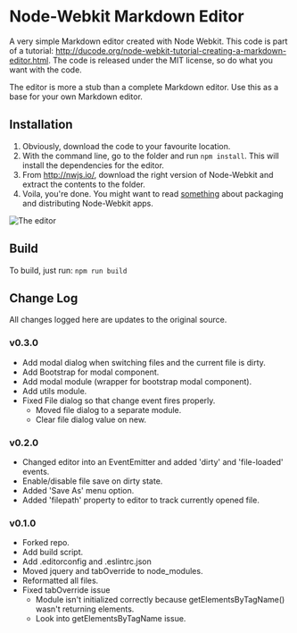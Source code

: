 # Node-Webkit Markdown Editor

A very simple Markdown editor created with Node Webkit. This code is part of a tutorial: <http://ducode.org/node-webkit-tutorial-creating-a-markdown-editor.html>. The code is released under the MIT license, so do what you want with the code.

The editor is more a stub than a complete Markdown editor. Use this as a base for your own Markdown editor.

## Installation

1. Obviously, download the code to your favourite location.
1. With the command line, go to the folder and run `npm install`. This will install the dependencies for the editor.
1. From <http://nwjs.io/>, download the right version of Node-Webkit and extract the contents to the folder.
1. Voila, you're done. You might want to read [something](https://github.com/nwjs/nw.js/wiki/How-to-package-and-distribute-your-apps) about packaging and distributing Node-Webkit apps.

![The editor](/img/md-complete.jpg)

## Build

To build, just run: `npm run build`

## Change Log

All changes logged here are updates to the original source.

### v0.3.0

- Add modal dialog when switching files and the current file is dirty.
- Add Bootstrap for modal component.
- Add modal module (wrapper for bootstrap modal component).
- Add utils module.
- Fixed File dialog so that change event fires properly.
  - Moved file dialog to a separate module.
  - Clear file dialog value on new.

### v0.2.0

- Changed editor into an EventEmitter and added 'dirty' and 'file-loaded' events.
- Enable/disable file save on dirty state.
- Added 'Save As' menu option.
- Added 'filepath' property to editor to track currently opened file.

### v0.1.0

- Forked repo.
- Add build script.
- Add .editorconfig and .eslintrc.json
- Moved jquery and tabOverride to node_modules.
- Reformatted all files.
- Fixed tabOverride issue
  - Module isn't initialized correctly because getElementsByTagName() wasn't returning elements.
  - Look into getElementsByTagName issue.
